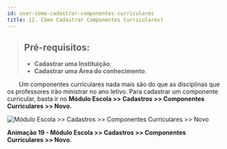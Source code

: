 ```yaml
---
id: user-como-cadastrar-componentes-curriculares
title: 12. Como Cadastrar Componentes Curriculares?
---
```



>## Pré-requisitos:
>* **Cadastrar uma Instituição**;
>* **Cadastrar uma Área do conhecimento**.


<div class="textoJustificado">

&nbsp;&nbsp;&nbsp;&nbsp;&nbsp;&nbsp;&nbsp;Um componentes curriculares nada mais são do que as disciplinas que os professores irão ministrar no ano letivo.
Para cadastrar um componente curricular, basta ir no **Módulo Escola >> Cadastros >> Componentes Curriculares >> Novo.**

</div>

![Módulo Escola >> Cadastros >> Componentes Curriculares >> Novo](../img/user-docs/cadastrar_componente_curricular.gif)

<div class="divNotaCentralizadaGif"> 

**Animação 19 - Módulo Escola >> Cadastros >> Componentes Curriculares >> Novo.**

</div> 